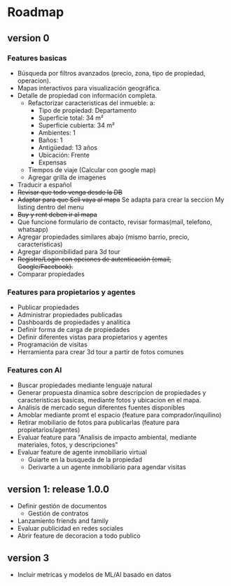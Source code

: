 # Roadmap

## version 0

### Features basicas
- Búsqueda por filtros avanzados (precio, zona, tipo de propiedad, operacion).
- Mapas interactivos para visualización geográfica.
- Detalle de propiedad con información completa.
    - Refactorizar caracteristicas del inmueble: a:
        - Tipo de propiedad: Departamento
        - Superficie total: 34 m²
        - Superficie cubierta: 34 m²
        - Ambientes: 1
        - Baños: 1
        - Antigüedad: 13 años
        - Ubicación: Frente
        - Expensas
    - Tiempos de viaje (Calcular con google map)
    - Agregar grilla de imagenes
- Traducir a español
- ~~Revisar que todo venga desde la DB~~
- ~~Adaptar para que Sell vaya al mapa~~ Se adapta para crear la seccion My listing dentro del menu
- ~~Buy y rent deben ir al mapa~~
- Que funcione formulario de contacto, revisar formas(mail, telefono, whatsapp)
- Agregar propiedades similares abajo (mismo barrio, precio, caracteristicas)
- Agregar disponibilidad para 3d tour
- ~~Registro/Login con opciones de autenticación (email, Google/Facebook).~~
- Comparar propiedades

### Features para propietarios y agentes
- Publicar propiedades
- Administrar propiedades publicadas
- Dashboards de propiedades y analitica
- Definir forma de carga de propiedades
- Definir diferentes vistas para propietarios y agentes
- Programación de visitas
- Herramienta para crear 3d tour a partir de fotos comunes


### Features con AI
- Buscar propiedades mediante lenguaje natural
- Generar propuesta dinamica sobre descripcion de propiedades y caracteristicas basicas, mediante fotos y ubicacion en el mapa.
- Análisis de mercado segun diferentes fuentes disponibles
- Amoblar mediante promt el espacio (feature para comprador/inquilino)
- Retirar mobiliario de fotos para publicarlas (feature para propietarios/agentes)
- Evaluar feature para "Analisis de impacto ambiental, mediante materiales, fotos, y descripciones"
- Evaluar feature de agente inmobiliario virtual
    - Guiarte en la busqueda de la propiedad
    - Derivarte a un agente inmobiliario para agendar visitas

## version 1: release 1.0.0
- Definir gestión de documentos
    - Gestión de contratos
- Lanzamiento friends and family
- Evaluar publicidad en redes sociales
- Abrir feature de decoracion a todo publico

## version 3
- Incluir metricas y modelos de ML/AI basado en datos